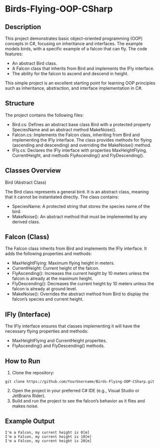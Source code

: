 # Birds-Flying-OOP-CSharp

## Description

This project demonstrates basic object-oriented programming (OOP) concepts in C#, focusing on inheritance and interfaces. The example models birds, with a specific example of a falcon that can fly. The code features:

*	An abstract Bird class.
*	A Falcon class that inherits from Bird and implements the IFly interface.
*	The ability for the falcon to ascend and descend in height.

This simple project is an excellent starting point for learning OOP principles such as inheritance, abstraction, and interface implementation in C#.

## Structure

The project contains the following files:

*	Bird.cs: Defines an abstract base class Bird with a protected property SpeciesName and an abstract method MakeNoise().
*	Falcon.cs: Implements the Falcon class, inheriting from Bird and implementing the IFly interface. The class provides methods for flying (ascending and descending) and overriding the MakeNoise() method.
*	IFly.cs: Declares the IFly interface with properties MaxHeightFlying, CurrentHeight, and methods FlyAscending() and FlyDescending().

## Classes Overview

Bird (Abstract Class)

The Bird class represents a general bird. It is an abstract class, meaning that it cannot be instantiated directly. The class contains:

*	SpeciesName: A protected string that stores the species name of the bird.
*	MakeNoise(): An abstract method that must be implemented by any derived class.

## Falcon (Class)

The Falcon class inherits from Bird and implements the IFly interface. It adds the following properties and methods:

*	MaxHeightFlying: Maximum flying height in meters.
*	CurrentHeight: Current height of the falcon.
*	FlyAscending(): Increases the current height by 10 meters unless the falcon is already at the maximum height.
*	FlyDescending(): Decreases the current height by 10 meters unless the falcon is already at ground level.
*	MakeNoise(): Overrides the abstract method from Bird to display the falcon’s species and current height.

## IFly (Interface)

The IFly interface ensures that classes implementing it will have the necessary flying properties and methods:

* MaxHeightFlying and CurrentHeight properties.
* FlyAscending() and FlyDescending() methods.

## How to Run

1.	Clone the repository:
```
git clone https://github.com/YourUsername/Birds-Flying-OOP-CSharp.git
```
2.	Open the project in your preferred C# IDE (e.g., Visual Studio or JetBrains Rider).
3.	Build and run the project to see the falcon’s behavior as it flies and makes noise.

## Example Output

```
I'm a Falcon, my current height is 0[m]
I'm a Falcon, my current height is 10[m]
I'm a Falcon, my current height is 20[m]
```
